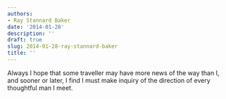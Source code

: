 ```yaml
---
authors:
- Ray Stannard Baker
date: '2014-01-28'
description: ''
draft: true
slug: 2014-01-28-ray-stannard-baker
title: ''
---
```

Always I hope that some traveller may have more news of the way than I, and sooner or later, I find I must make inquiry of the direction of every thoughtful man I meet.



